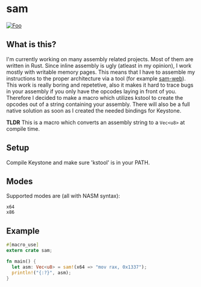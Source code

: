 # sam
[![Foo](https://img.shields.io/crates/v/sam.svg)](https://crates.io/crates/sam)  

## What is this?
I'm currently working on many assembly related projects. Most of them are written in Rust.
Since inline assembly is ugly (atleast in my opinion), I work mostly with writable memory pages.
This means that I have to assemble my instructions to the proper architecture via a tool (for example [sam-web](https://github.com/ioncodes/sam-web)).
This work is really boring and repetetive, also it makes it hard to trace bugs in your assembly if you only have the opcodes laying in front of you.  
Therefore I decided to make a macro which utilizes kstool to create the opcodes out of a string containing your assembly. There will also be a full native solution as soon as I created the needed bindings for Keystone.

**TLDR** This is a macro which converts an assembly string to a ```Vec<u8>``` at compile time.

## Setup
Compile Keystone and make sure 'kstool' is in your PATH.

## Modes
Supported modes are (all with NASM syntax):
```
x64
x86
```

## Example
```rust
#[macro_use]
extern crate sam;

fn main() {
  let asm: Vec<u8> = sam!(x64 => "mov rax, 0x1337");
  println!("{:?}", asm);
}
```
